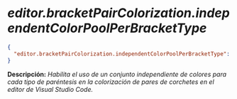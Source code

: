 <!-- Autor: Daniel Benjamin Perez Morales -->
<!-- GitHub: https://github.com/DanielBenjaminPerezMoralesDev13 -->
<!-- GitLab: https://gitlab.com/DanielBenjaminPerezMoralesDev13 -->
<!-- Correo electrónico: danielperezdev@proton.me -->

# ***editor.bracketPairColorization.independentColorPoolPerBracketType***

```json
{
  "editor.bracketPairColorization.independentColorPoolPerBracketType": true
}
```

**Descripción:** *Habilita el uso de un conjunto independiente de colores para cada tipo de paréntesis en la colorización de pares de corchetes en el editor de Visual Studio Code.*
